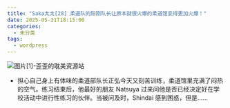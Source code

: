 ```yaml
---
title: "Saka太太[28] 柔道队的阳刚队长让原本就很火爆的柔道馆变得更加火爆！"
date: 2025-05-31T18:15:00
categories:
  - 未分类
tags:
  - wordpress
---
```


![图片[1]-歪歪的耽美资源站](/images/saka%e5%a4%aa%e5%a4%aa28-%e6%9f%94%e9%81%93%e9%98%9f%e7%9a%84%e9%98%b3%e5%88%9a%e9%98%9f%e9%95%bf%e8%ae%a9%e5%8e%9f%e6%9c%ac%e5%b0%b1%e5%be%88%e7%81%ab%e7%88%86%e7%9a%84%e6%9f%94%e9%81%93%e9%a6%86-2-0.jpg)

*   担心自己身上有体味的柔道部队长正弘今天又刻苦训练，柔道馆里充满了闷热的空气。练习结束后，他最好的朋友 Natsuya 过来问他是否已经决定好在学校活动中进行性练习的伙伴。当被问及时，Shindai 感到困惑，但是……
